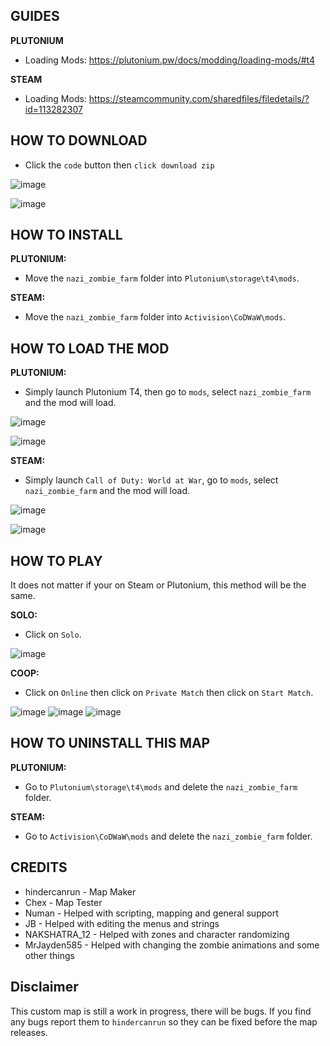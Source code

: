 

## GUIDES


**PLUTONIUM**


- Loading Mods: https://plutonium.pw/docs/modding/loading-mods/#t4


**STEAM**


- Loading Mods: https://steamcommunity.com/sharedfiles/filedetails/?id=113282307


## HOW TO DOWNLOAD


- Click the `code` button then `click download zip`


![image](https://user-images.githubusercontent.com/109132519/221426974-42cd0b96-b3fc-40a5-9a64-b46e052e8911.png)


![image](https://user-images.githubusercontent.com/109132519/221427175-7fbf3890-9294-4e89-902e-e6e15a3ef6a2.png)


## HOW TO INSTALL


**PLUTONIUM:**


- Move the `nazi_zombie_farm` folder into `Plutonium\storage\t4\mods`.


**STEAM:**


- Move the `nazi_zombie_farm` folder into `Activision\CoDWaW\mods`.


## HOW TO LOAD THE MOD


**PLUTONIUM:**


- Simply launch Plutonium T4, then go to `mods`, select `nazi_zombie_farm` and the mod will load.


![image](https://user-images.githubusercontent.com/109132519/221427400-6c14d9c4-b9b7-40e3-9f8c-a63d274781a2.png)

![image](https://user-images.githubusercontent.com/109132519/221427444-859c8cd1-2222-41f4-9284-d74652efc693.png)


**STEAM:**


- Simply launch `Call of Duty: World at War`, go to `mods`, select `nazi_zombie_farm` and the mod will load.

![image](https://user-images.githubusercontent.com/109132519/221427400-6c14d9c4-b9b7-40e3-9f8c-a63d274781a2.png)

![image](https://user-images.githubusercontent.com/109132519/221427444-859c8cd1-2222-41f4-9284-d74652efc693.png)


## HOW TO PLAY


It does not matter if your on Steam or Plutonium, this method will be the same.


**SOLO:**


- Click on `Solo`.


![image](https://user-images.githubusercontent.com/109132519/221427573-011ff32e-e3c0-4b7a-b824-a6261be8273a.png)


**COOP:**


- Click on `Online` then click on `Private Match` then click on `Start Match`.


![image](https://user-images.githubusercontent.com/109132519/221427590-d67fb7b4-2f4c-48b7-92d7-b9274e770738.png)
![image](https://user-images.githubusercontent.com/109132519/221427604-fadabffc-faa6-439b-9666-c4c024163165.png)
![image](https://user-images.githubusercontent.com/109132519/221427632-85a377b8-711d-435a-9f65-0851d7d23b66.png)


## HOW TO UNINSTALL THIS MAP


**PLUTONIUM:**


- Go to `Plutonium\storage\t4\mods` and delete the `nazi_zombie_farm` folder.


**STEAM:**


- Go to `Activision\CoDWaW\mods` and delete the `nazi_zombie_farm` folder.


## CREDITS


- hindercanrun - Map Maker
- Chex - Map Tester
- Numan - Helped with scripting, mapping and general support
- JB - Helped with editing the menus and strings
- NAKSHATRA_12 - Helped with zones and character randomizing
- MrJayden585 - Helped with changing the zombie animations and some other things


## Disclaimer


This custom map is still a work in progress, there will be bugs.
If you find any bugs report them to `hindercanrun` so they can
be fixed before the map releases.

